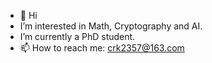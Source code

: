 - 👋 Hi
-  I’m interested in Math, Cryptography and AI.
-  I’m currently a PhD student.
- 📫 How to reach me: crk2357@163.com


<!---
Neural-Math/Neural-Math is a ✨ special ✨ repository because its `README.md` (this file) appears on your GitHub profile.
You can click the Preview link to take a look at your changes.
--->
